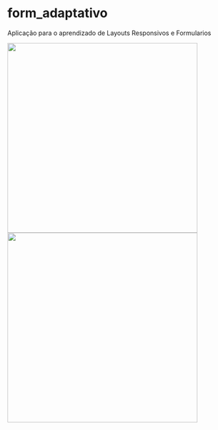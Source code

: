 # form_adaptativo

Aplicação para o aprendizado de Layouts Responsivos e Formularios

<img src="https://user-images.githubusercontent.com/18319251/119306529-aeb5a200-bc40-11eb-8c19-cae7c7f77a51.png" width="425"/> <img src="https://user-images.githubusercontent.com/18319251/119306535-afe6cf00-bc40-11eb-93e4-7b2c844bf453.png" width="425"/> 


